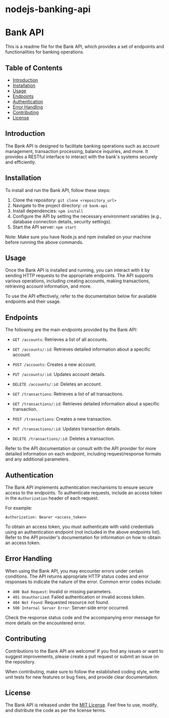 # nodejs-banking-api
# Bank API

This is a readme file for the Bank API, which provides a set of endpoints and functionalities for banking operations.

## Table of Contents

- [Introduction](#introduction)
- [Installation](#installation)
- [Usage](#usage)
- [Endpoints](#endpoints)
- [Authentication](#authentication)
- [Error Handling](#error-handling)
- [Contributing](#contributing)
- [License](#license)

## Introduction

The Bank API is designed to facilitate banking operations such as account management, transaction processing, balance inquiries, and more. It provides a RESTful interface to interact with the bank's systems securely and efficiently.

## Installation

To install and run the Bank API, follow these steps:

1. Clone the repository: `git clone <repository_url>`
2. Navigate to the project directory: `cd bank-api`
3. Install dependencies: `npm install`
4. Configure the API by setting the necessary environment variables (e.g., database connection details, security settings).
5. Start the API server: `npm start`

Note: Make sure you have Node.js and npm installed on your machine before running the above commands.

## Usage

Once the Bank API is installed and running, you can interact with it by sending HTTP requests to the appropriate endpoints. The API supports various operations, including creating accounts, making transactions, retrieving account information, and more.

To use the API effectively, refer to the documentation below for available endpoints and their usage.

## Endpoints

The following are the main endpoints provided by the Bank API:

- `GET /accounts`: Retrieves a list of all accounts.
- `GET /accounts/:id`: Retrieves detailed information about a specific account.
- `POST /accounts`: Creates a new account.
- `PUT /accounts/:id`: Updates account details.
- `DELETE /accounts/:id`: Deletes an account.

- `GET /transactions`: Retrieves a list of all transactions.
- `GET /transactions/:id`: Retrieves detailed information about a specific transaction.
- `POST /transactions`: Creates a new transaction.
- `PUT /transactions/:id`: Updates transaction details.
- `DELETE /transactions/:id`: Deletes a transaction.

Refer to the API documentation or consult with the API provider for more detailed information on each endpoint, including request/response formats and any additional parameters.

## Authentication

The Bank API implements authentication mechanisms to ensure secure access to the endpoints. To authenticate requests, include an access token in the `Authorization` header of each request.

For example:
```
Authorization: Bearer <access_token>
```

To obtain an access token, you must authenticate with valid credentials using an authentication endpoint (not included in the above endpoints list). Refer to the API provider's documentation for information on how to obtain an access token.

## Error Handling

When using the Bank API, you may encounter errors under certain conditions. The API returns appropriate HTTP status codes and error responses to indicate the nature of the error. Common error codes include:

- `400 Bad Request`: Invalid or missing parameters.
- `401 Unauthorized`: Failed authentication or invalid access token.
- `404 Not Found`: Requested resource not found.
- `500 Internal Server Error`: Server-side error occurred.

Check the response status code and the accompanying error message for more details on the encountered error.

## Contributing

Contributions to the Bank API are welcome! If you find any issues or want to suggest improvements, please create a pull request or submit an issue on the repository.

When contributing, make sure to follow the established coding style, write unit tests for new features or bug fixes, and provide clear documentation.

## License

The Bank API is released under the [MIT License](LICENSE). Feel free to use, modify, and distribute the code as per the license terms.
